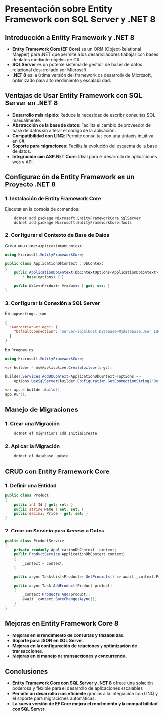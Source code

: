 # Presentación sobre Entity Framework con SQL Server y .NET 8

## Introducción a Entity Framework y .NET 8
- **Entity Framework Core (EF Core)** es un ORM (Object-Relational Mapper) para .NET que permite a los desarrolladores trabajar con bases de datos mediante objetos de C#.
- **SQL Server** es un potente sistema de gestión de bases de datos relacional desarrollado por Microsoft.
- **.NET 8** es la última versión del framework de desarrollo de Microsoft, optimizado para alto rendimiento y escalabilidad.

## Ventajas de Usar Entity Framework con SQL Server en .NET 8
- **Desarrollo más rápido**: Reduce la necesidad de escribir consultas SQL manualmente.
- **Abstracción de la base de datos**: Facilita el cambio de proveedor de base de datos sin alterar el código de la aplicación.
- **Compatibilidad con LINQ**: Permite consultas con una sintaxis intuitiva en C#.
- **Soporte para migraciones**: Facilita la evolución del esquema de la base de datos.
- **Integración con ASP.NET Core**: Ideal para el desarrollo de aplicaciones web y API.

## Configuración de Entity Framework en un Proyecto .NET 8
### 1. Instalación de Entity Framework Core
Ejecutar en la consola de comandos:
```sh
    dotnet add package Microsoft.EntityFrameworkCore.SqlServer
    dotnet add package Microsoft.EntityFrameworkCore.Tools
```

### 2. Configurar el Contexto de Base de Datos
Crear una clase `ApplicationDbContext`:
```csharp
using Microsoft.EntityFrameworkCore;

public class ApplicationDbContext : DbContext
{
    public ApplicationDbContext(DbContextOptions<ApplicationDbContext> options)
        : base(options) { }

    public DbSet<Product> Products { get; set; }
}
```

### 3. Configurar la Conexión a SQL Server
En `appsettings.json`:
```json
{
  "ConnectionStrings": {
    "DefaultConnection": "Server=localhost;Database=MyDatabase;User Id=sa;Password=MyPassword;"
  }
}
```

En `Program.cs`:
```csharp
using Microsoft.EntityFrameworkCore;

var builder = WebApplication.CreateBuilder(args);

builder.Services.AddDbContext<ApplicationDbContext>(options =>
    options.UseSqlServer(builder.Configuration.GetConnectionString("DefaultConnection")));

var app = builder.Build();
app.Run();
```

## Manejo de Migraciones
### 1. Crear una Migración
```sh
    dotnet ef migrations add InitialCreate
```

### 2. Aplicar la Migración
```sh
    dotnet ef database update
```

## CRUD con Entity Framework Core
### 1. Definir una Entidad
```csharp
public class Product
{
    public int Id { get; set; }
    public string Name { get; set; }
    public decimal Price { get; set; }
}
```

### 2. Crear un Servicio para Acceso a Datos
```csharp
public class ProductService
{
    private readonly ApplicationDbContext _context;
    public ProductService(ApplicationDbContext context)
    {
        _context = context;
    }

    public async Task<List<Product>> GetProducts() => await _context.Products.ToListAsync();

    public async Task AddProduct(Product product)
    {
        _context.Products.Add(product);
        await _context.SaveChangesAsync();
    }
}
```

## Mejoras en Entity Framework Core 8
- **Mejoras en el rendimiento de consultas y trazabilidad**.
- **Soporte para JSON en SQL Server**.
- **Mejoras en la configuración de relaciones y optimización de transacciones**.
- **Mejoras en el manejo de transacciones y concurrencia**.

## Conclusiones
- **Entity Framework Core con SQL Server y .NET 8** ofrece una solución poderosa y flexible para el desarrollo de aplicaciones escalables.
- **Permite un desarrollo más eficiente** gracias a la integración con LINQ y el soporte para migraciones automáticas.
- **La nueva versión de EF Core mejora el rendimiento y la compatibilidad con SQL Server**.

